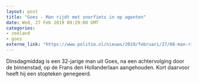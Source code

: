 ```yaml
---
layout: post
title: "Goes - Man rijdt met snorfiets in op agenten"
date: Wed, 27 Feb 2019 09:29:00 GMT
categories: 
- zeeland 
- goes 
externe_link: "https://www.politie.nl/nieuws/2019/februari/27/08-man-rijdt-met-snorfiets-in-op-agenten.html"
---
```


Dinsdagmiddag is een 32-jarige man uit Goes, na een achtervolging door de binnenstad, op de Frans den Hollanderlaan aangehouden. Kort daarvoor heeft hij een stopteken genegeerd.
